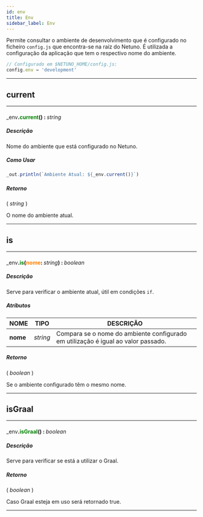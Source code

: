 ```yaml
---
id: env
title: Env
sidebar_label: Env
---
```


Permite consultar o ambiente de desenvolvimento que é configurado no ficheiro `config.js` que encontra-se na raíz do Netuno.
É utilizada a configuração da aplicação que tem o respectivo nome do ambiente.

```javascript
// Configurado em $NETUNO_HOME/config.js:
config.env = 'development'
```

---

## current

---

#### <span style="font-weight: normal">_env</span>.<span style="color: #008000">current</span>() : <span style="font-weight: normal; font-style: italic;">string</span>
##### Descrição

Nome do ambiente que está configurado no Netuno.

##### Como Usar

```javascript
_out.println(`Ambiente Atual: ${_env.current()}`)
```

##### Retorno

( _string_ )

O nome do ambiente atual.

---

## is

---

#### <span style="font-weight: normal">_env</span>.<span style="color: #008000">is</span>(<span style="color: #FF8000">nome</span>: <span style="font-weight: normal; font-style: italic;">string</span>) : <span style="font-weight: normal; font-style: italic;">boolean</span>
##### Descrição

Serve para verificar o ambiente atual, útil em condições `if`.

##### Atributos

| NOME | TIPO | DESCRIÇÃO |
|---|---|---|
| **nome** | _string_ | Compara se o nome do ambiente configurado em utilização é igual ao valor passado. |

##### Retorno

( _boolean_ )

Se o ambiente configurado têm o mesmo nome.

---

## isGraal

---

#### <span style="font-weight: normal">_env</span>.<span style="color: #008000">isGraal</span>() : <span style="font-weight: normal; font-style: italic;">boolean</span>
##### Descrição

Serve para verificar se está a utilizar o Graal.

##### Retorno

( _boolean_ )

Caso Graal esteja em uso será retornado true.

---

